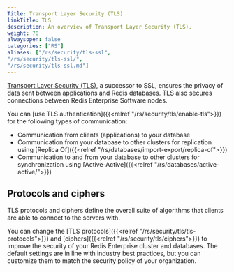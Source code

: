 ```yaml
---
Title: Transport Layer Security (TLS)
linkTitle: TLS
description: An overview of Transport Layer Security (TLS).
weight: 70
alwaysopen: false
categories: ["RS"]
aliases: ["/rs/security/tls-ssl",
"/rs/security/tls-ssl/",
"/rs/security/tls-ssl.md"]
---
```

[Transport Layer Security (TLS)](https://en.wikipedia.org/wiki/Transport_Layer_Security), a successor to SSL, ensures the privacy of data sent between applications and Redis databases. TLS also secures connections between Redis Enterprise Software nodes.

You can [use TLS authentication]({{<relref "/rs/security/tls/enable-tls">}}) for the following types of communication:

- Communication from clients (applications) to your database
- Communication from your database to other clusters for replication using [Replica Of]({{<relref "/rs/databases/import-export/replica-of">}})
- Communication to and from your database to other clusters for synchronization using [Active-Active]({{<relref "/rs/databases/active-active/">}})

## Protocols and ciphers

TLS protocols and ciphers define the overall suite of algorithms that clients are able to connect to the servers with.

You can change the [TLS protocols]({{<relref "/rs/security/tls/tls-protocols">}}) and [ciphers]({{<relref "/rs/security/tls/ciphers">}}) to improve the security of your Redis Enterprise cluster and databases. The default settings are in line with industry best practices, but you can customize them to match the security policy of your organization.
